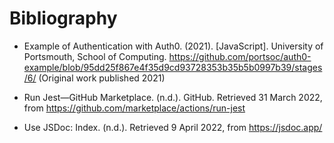 # Bibliography

- Example of Authentication with Auth0. (2021). [JavaScript]. University of Portsmouth, School of Computing. https://github.com/portsoc/auth0-example/blob/95dd25f867e4f35d9cd93728353b35b5b0997b39/stages/6/ (Original work published 2021)

- Run Jest—GitHub Marketplace. (n.d.). GitHub. Retrieved 31 March 2022, from https://github.com/marketplace/actions/run-jest

- Use JSDoc: Index. (n.d.). Retrieved 9 April 2022, from https://jsdoc.app/
